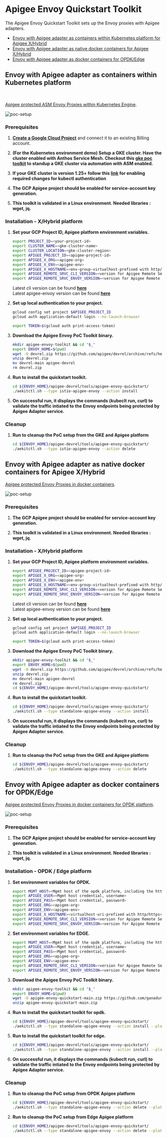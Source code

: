 # Apigee Envoy Quickstart Toolkit

The Apigee Envoy Quickstart Toolkit sets up the Envoy proxies with Apigee adapters. 

* [Envoy with Apigee adapter as containers within Kubernetes platform for Apigee X/Hybrid](#envoy-with-apigee-adapter-as-containers-within-kubernetes-platform)
* [Envoy with Apigee adapter as native docker containers for Apigee X/Hybrid](#envoy-with-apigee-adapter-as-native-docker-containers-for-apigee-xhybrid)
* [Envoy with Apigee adapter as docker containers for OPDK/Edge](#envoy-with-apigee-adapter-as-docker-containers-for-opdkedge)

## Envoy with Apigee adapter as containers within Kubernetes platform  
<br/>

[Apigee protected ASM Envoy Proxies within Kubernetes Engine](https://cloud.google.com/apigee/docs/api-platform/envoy-adapter/latest/example-hybrid).

![poc-setup](assets/istio-apigee-envoy.png)

### Prerequisites

1. **[Create a Google Cloud Project](https://cloud.google.com/resource-manager/docs/creating-managing-projects)** and connect it to an existing Billing account.

1. **(For the Kubernetes environment demo) Setup a GKE cluster. Have the cluster enabled with Anthos Service Mesh. Checkout this **[gke poc toolkit](https://github.com/GoogleCloudPlatform/gke-poc-toolkit)** to standup a GKE cluster via automation with ASM enabled.**

1. **If your GKE cluster is version 1.25+ follow this **[link](https://cloud.google.com/blog/products/containers-kubernetes/kubectl-auth-changes-in-gke)** for enabling required changes for kubectl authentication**

1. **The GCP Apigee project should be enabled for service-account key generation.**

1. **This toolkit is validated in a Linux environment. Needed libraries : wget, jq.**

### Installation - X/Hybrid platform

1. **Set your GCP Project ID, Apigee platform environment variables.** 
    ```bash
    export PROJECT_ID=<your-project-id>
    export CLUSTER_NAME=<gke-cluster-name>
    export CLUSTER_LOCATION=<gke-cluster-region>
    export APIGEE_PROJECT_ID=<apigee-project-id>
    export APIGEE_X_ORG=<apigee-org>
    export APIGEE_X_ENV=<apigee-env>
    export APIGEE_X_HOSTNAME=<env-group-virtualhost-prefixed with http/https>
    export APIGEE_REMOTE_SRVC_CLI_VERSION=<version for Apigee Remote Service cli for Envoy>
    export APIGEE_REMOTE_SRVC_ENVOY_VERSION=<version for Apigee Remote Service for Envoy>
    ```
    Latest cli version can be found **[here](https://github.com/apigee/apigee-remote-service-cli/releases/latest)**<br />
    Latest apigee-envoy version can be found **[here](https://github.com/apigee/apigee-remote-service-envoy/releases/latest)**

1. **Set up local authentication to your project.**
    ```bash
    gcloud config set project $APIGEE_PROJECT_ID
    gcloud auth application-default login --no-launch-browser

    export TOKEN=$(gcloud auth print-access-token)
    ```

1. **Download the Apigee Envoy PoC Toolkit binary.** 
    ```bash
    mkdir apigee-envoy-toolkit && cd "$_"
    export ENVOY_HOME=$(pwd)
    wget -O devrel.zip https://github.com/apigee/devrel/archive/refs/heads/main.zip
    unzip devrel.zip
    mv devrel-main apigee-devrel
    rm devrel.zip
    ```

1. **Run to install the quickstart toolkit.**
    ```bash
    cd ${ENVOY_HOME}/apigee-devrel/tools/apigee-envoy-quickstart/
    ./aekitctl.sh --type istio-apigee-envoy --action install
    ```

1. **On successful run, it displays the commands (kubeclt run, curl) to validate the traffic intiated to the Envoy endpoints being protected by Apigee Adapter service.**

### Cleanup
1. **Run to cleanup the PoC setup from the GKE and Apigee platform**
    ```bash
    cd ${ENVOY_HOME}/apigee-devrel/tools/apigee-envoy-quickstart/
    ./aekitctl.sh --type istio-apigee-envoy --action delete
    ```

## Envoy with Apigee adapter as native docker containers for Apigee X/Hybrid  

[Apigee protected Envoy Proxies in docker containers](https://cloud.google.com/apigee/docs/api-platform/envoy-adapter/latest/example-apigee).

![poc-setup](assets/standalone-apigee-envoy.png)

### Prerequisites  

1. **The GCP Apigee project should be enabled for service-account key generation.**

1. **This toolkit is validated in a Linux environment. Needed libraries : wget, jq.**

### Installation - X/Hybrid platform

1. **Set your GCP Project ID, Apigee platform environment variables.** 
    ```bash
    export APIGEE_PROJECT_ID=<apigee-project-id>
    export APIGEE_X_ORG=<apigee-org>
    export APIGEE_X_ENV=<apigee-env>
    export APIGEE_X_HOSTNAME=<env-group-virtualhost-prefixed with http/https>
    export APIGEE_REMOTE_SRVC_CLI_VERSION=<version for Apigee Remote Service cli for Envoy>
    export APIGEE_REMOTE_SRVC_ENVOY_VERSION=<version for Apigee Remote Service for Envoy>
    ```
    Latest cli version can be found **[here](https://github.com/apigee/apigee-remote-service-cli/releases/latest)**<br />
    Latest apigee-envoy version can be found **[here](https://github.com/apigee/apigee-remote-service-envoy/releases/latest)**

1. **Set up local authentication to your project.**
    ```bash
    gcloud config set project $APIGEE_PROJECT_ID
    gcloud auth application-default login --no-launch-browser

    export TOKEN=$(gcloud auth print-access-token)
    ```

1. **Download the Apigee Envoy PoC Toolkit binary.** 
    ```bash
    mkdir apigee-envoy-toolkit && cd "$_"
    export ENVOY_HOME=$(pwd)
    wget -O devrel.zip https://github.com/apigee/devrel/archive/refs/heads/main.zip
    unzip devrel.zip
    mv devrel-main apigee-devrel
    rm devrel.zip
    cd ${ENVOY_HOME}/apigee-devrel/tools/apigee-envoy-quickstart/
    ```

1. **Run to install the quickstart toolkit.**
    ```bash
    cd ${ENVOY_HOME}/apigee-devrel/tools/apigee-envoy-quickstart/
    ./aekitctl.sh --type standalone-apigee-envoy --action install
    ```

1. **On successful run, it displays the commands (kubeclt run, curl) to validate the traffic intiated to the Envoy endpoints being protected by Apigee Adapter service.**

### Cleanup

1. **Run to cleanup the PoC setup from the GKE and Apigee platform**
    ```bash
    cd ${ENVOY_HOME}/apigee-devrel/tools/apigee-envoy-quickstart/
    ./aekitctl.sh --type standalone-apigee-envoy --action delete
    ```

## Envoy with Apigee adapter as docker containers for OPDK/Edge  

[Apigee protected Envoy Proxies in docker containers for OPDK platform](https://docs.apigee.com/api-platform/envoy-adapter/latest/example-edge).

![poc-setup](assets/standalone-apigee-envoy-opdk-edge.png)

### Prerequisites  

1. **The GCP Apigee project should be enabled for service-account key generation.**

1. **This toolkit is validated in a Linux environment. Needed libraries : wget, jq.**
 
### Installation - OPDK / Edge platform

1. **Set environment variables for OPDK.**
    ```bash
    export MGMT_HOST=<Mgmt host of the opdk platform, including the http/https and port number>
    export APIGEE_USER=<Mgmt host credential, username>
    export APIGEE_PASS=<Mgmt host credential, password>
    export APIGEE_ORG=<apigee-org>
    export APIGEE_ENV=<apigee-env>
    export APIGEE_X_HOSTNAME=<virtualhost-uri-prefixed with http/https>
    export APIGEE_REMOTE_SRVC_CLI_VERSION=<version for Apigee Remote Service cli for Envoy>
    export APIGEE_REMOTE_SRVC_ENVOY_VERSION=<version for Apigee Remote Service for Envoy>
    ```

1. **Set environment variables for EDGE.**
    ```bash
    export MGMT_HOST=<Mgmt host of the opdk platform, including the http/https and port number>
    export APIGEE_USER=<Mgmt host credential, username>
    export APIGEE_PASS=<Mgmt host credential, password>
    export APIGEE_ORG=<apigee-org>
    export APIGEE_ENV=<apigee-env>
    export APIGEE_REMOTE_SRVC_CLI_VERSION=<version for Apigee Remote Service cli for Envoy>
    export APIGEE_REMOTE_SRVC_ENVOY_VERSION=<version for Apigee Remote Service for Envoy>
    ```

1. **Download the Apigee Envoy PoC Toolkit binary.** 
    ```bash
    mkdir apigee-envoy-toolkit && cd "$_"
    export ENVOY_HOME=$(pwd)
    wget -O apigee-envoy-quickstart-main.zip https://github.com/ganadurai/apigee-envoy-quickstart/archive/refs/heads/main.zip
    unzip apigee-envoy-quickstart-main.zip
    ```

1. **Run to install the quickstart toolkit for opdk.**
    ```bash 
    cd ${ENVOY_HOME}/apigee-devrel/tools/apigee-envoy-quickstart/
    ./aekitctl.sh --type standalone-apigee-envoy --action install --platform opdk
    ```

1. **Run to install the quickstart toolkit for edge.**
    ```bash 
    cd ${ENVOY_HOME}/apigee-devrel/tools/apigee-envoy-quickstart/
    ./aekitctl.sh --type standalone-apigee-envoy --action install --platform edge
    ```

1. **On successful run, it displays the commands (kubeclt run, curl) to validate the traffic intiated to the Envoy endpoints being protected by Apigee Adapter service.**

### Cleanup

1. **Run to cleanup the PoC setup from OPDK Apigee platform**
    ```bash
    cd ${ENVOY_HOME}/apigee-devrel/tools/apigee-envoy-quickstart/
    ./aekitctl.sh --type standalone-apigee-envoy --action delete --platform opdk
    ```

1. **Run to cleanup the PoC setup from Edge Apigee platform**
    ```bash
    cd ${ENVOY_HOME}/apigee-devrel/tools/apigee-envoy-quickstart/
    ./aekitctl.sh --type standalone-apigee-envoy --action delete --platform edge
    

